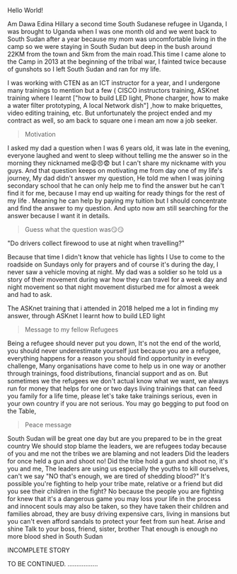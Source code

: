  Hello World!
 
Am Dawa Edina Hillary a  second time South Sudanese refugee in Uganda, I was brought to Uganda when I was one month old and we went back to South Sudan after a year because my mom was uncomfortable living in the camp so we were staying in South Sudan but deep in the bush around 22KM from the town and 5km from the main road.This time I came alone to the Camp in 2013 at the beginning of the tribal war, I fainted twice because of gunshots so I left South Sudan and ran for my life.
 

I was working with CTEN as an ICT instructor for a year, and I undergone many trainings to mention but a few ( CISCO instructors training, ASKnet training where I learnt ["how to build LED light,  Phone charger,  how to make a water filter prototyping, A local Network dish"] ,how to make briquettes, video editing training, etc. But unfortunately the project ended and my contract as well, so am back to square one i mean am now a job seeker.

    
>Motivation

I asked my dad a question when I was 6 years old, it was late in the evening, everyone laughed and went to sleep without telling me the answer so in the morning they nicknamed me😩😠😨 but I can't share my nickname with you guys. 
 And that question keeps on motivating me from day one of my life's journey, 
My dad didn't answer my question, He told me when I was joining secondary school that he can only help me to find the answer but he can't find it for me, because I may end up waiting for ready things for the rest of my life . Meaning he can help by paying my tuition but I should concentrate and find the answer to my question. 
And upto now am still searching for the answer because I want it in details.

>Guess what the question was😏😏

"Do drivers collect firewood to use at night when travelling?"

Because that time I didn't know that vehicle has lights
I Use to come to the roadside on Sundays only for prayers and of course it's during the day, I never saw a vehicle moving at night.
My dad was a soldier so he told us a story of their movement during war how they can travel for a week day and night movement so that night movement disturbed me for almost a week and had to ask. 

 The ASKnet training that i attended in 2018 helped me a lot in finding my answer, through ASKnet I learnt how to build LED light

>Message to my fellow Refugees

Being a refugee should never put you down, It's not the end of the world, you should never underestimate yourself just because you are a refugee,  everything happens for a reason you should find opportunity in every challenge,
Many organisations have come to help us in one way or another through trainings, food distributions, financial support and as on.
But sometimes we the refugees we don't actual know what we want, we always run for money that helps for one or two days living trainings that can feed you family for a life time, please let's take take trainings serious, even in your own country if you are not serious. You may go begging to put food on the Table, 

>Peace message

South Sudan will be great one day but are you prepared to be in the great country
We should stop blame the leaders, we are refugees today because of you and me not the tribes we are blaming and not leaders
Did the leaders for once held a gun and shoot no! Did the tribe hold a gun and shoot no, it's you and me,
The leaders are using us especially the youths to kill ourselves, can't we say "NO that's enough, we  are tired of shedding blood?" 
It's possible you're fighting to help your tribe mate, relative or a friend but did you see their children in the fight? No because the people you are fighting for knew that it's a dangerous game you may loss your life in the process and innocent souls may also be taken, so they have taken their children and families abroad, they are busy driving expensive cars, living in mansions but you can't even afford sandals to protect your feet from sun heat. 
Arise and shine
Talk to your boss, friend, sister,  brother That enough is enough no more blood shed in South Sudan


INCOMPLETE STORY

TO BE CONTINUED. .................

